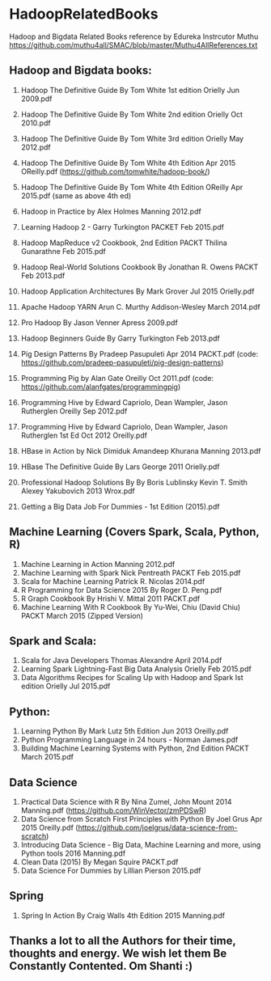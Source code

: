 # HadoopRelatedBooks
Hadoop and Bigdata Related Books reference by Edureka Instrcutor Muthu https://github.com/muthu4all/SMAC/blob/master/Muthu4AllReferences.txt

## Hadoop and Bigdata books:
1. Hadoop The Definitive Guide By Tom White 1st edition Orielly Jun 2009.pdf
2. Hadoop The Definitive Guide By Tom White 2nd edition Orielly Oct 2010.pdf
3. Hadoop The Definitive Guide By Tom White 3rd edition Orielly May 2012.pdf
4. Hadoop The Definitive Guide By Tom White 4th Edition Apr 2015 OReilly.pdf (https://github.com/tomwhite/hadoop-book/)
4. Hadoop The Definitive Guide By Tom White 4th Edition OReilly Apr 2015.pdf (same as above 4th ed)
5. Hadoop in Practice by Alex Holmes Manning 2012.pdf
6. Learning Hadoop 2 - Garry Turkington PACKET Feb 2015.pdf
7. Hadoop MapReduce v2 Cookbook, 2nd Edition PACKT Thilina Gunarathne Feb 2015.pdf
8. Hadoop Real-World Solutions Cookbook By Jonathan R. Owens PACKT Feb 2013.pdf
9. Hadoop Application Architectures By Mark Grover Jul 2015 Orielly.pdf
10. Apache Hadoop YARN Arun C. Murthy Addison-Wesley March 2014.pdf
11. Pro Hadoop By Jason Venner Apress 2009.pdf 
12. Hadoop Beginners Guide By Garry Turkington Feb 2013.pdf

13. Pig Design Patterns By Pradeep Pasupuleti Apr 2014 PACKT.pdf (code: https://github.com/pradeep-pasupuleti/pig-design-patterns)
14. Programming Pig by Alan Gate Oreilly Oct 2011.pdf (code: https://github.com/alanfgates/programmingpig)
15. Programming Hive by Edward Capriolo, Dean Wampler, Jason Rutherglen Oreilly Sep 2012.pdf
15. Programming Hive by Edward Capriolo, Dean Wampler, Jason Rutherglen 1st Ed Oct 2012 Oreilly.pdf
16. HBase in Action by Nick Dimiduk Amandeep Khurana Manning 2013.pdf
17. HBase The Definitive Guide By Lars George 2011 Orielly.pdf
18. Professional Hadoop Solutions By By Boris Lublinsky Kevin T. Smith Alexey Yakubovich 2013 Wrox.pdf

19. Getting a Big Data Job For Dummies - 1st Edition (2015).pdf


## Machine Learning (Covers Spark, Scala, Python, R)
1. Machine Learning in Action Manning 2012.pdf
2. Machine Learning with Spark Nick Pentreath PACKT Feb 2015.pdf
3. Scala for Machine Learning Patrick R. Nicolas 2014.pdf
4. R Programming for Data Science 2015 By Roger D. Peng.pdf
5. R Graph Cookbook By Hrishi V. Mittal 2011 PACKT.pdf
6. Machine Learning With R Cookbook By Yu-Wei, Chiu (David Chiu) PACKT March 2015 (Zipped Version)


## Spark and Scala:
1. Scala for Java Developers Thomas Alexandre April 2014.pdf
2. Learning Spark Lightning-Fast Big Data Analysis Orielly Feb 2015.pdf
3. Data Algorithms Recipes for Scaling Up with Hadoop and Spark Ist edition Orielly Jul 2015.pdf

## Python:
1. Learning Python By Mark Lutz 5th Edition Jun 2013 Oreilly.pdf
2. Python Programming Language in 24 hours - Norman James.pdf
3. Building Machine Learning Systems with Python, 2nd Edition PACKT March 2015.pdf


## Data Science
1. Practical Data Science with R By Nina Zumel, John Mount 2014 Manning.pdf (https://github.com/WinVector/zmPDSwR)
2. Data Science from Scratch First Principles with Python By Joel Grus Apr 2015 Oreilly.pdf (https://github.com/joelgrus/data-science-from-scratch)
3. Introducing Data Science - Big Data, Machine Learning and more, using Python tools 2016 Manning.pdf
4. Clean Data (2015) By Megan Squire PACKT.pdf
5. Data Science For Dummies by Lillian Pierson 2015.pdf


## Spring
1. Spring In Action By Craig Walls 4th Edition 2015 Manning.pdf


## Thanks a lot to all the Authors for their time, thoughts and energy. We wish let them Be Constantly Contented. Om Shanti :)
